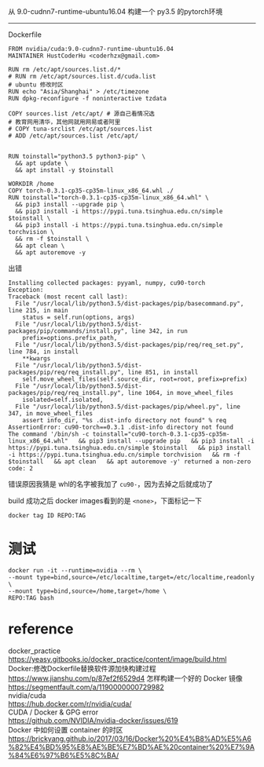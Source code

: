 从 9.0-cudnn7-runtime-ubuntu16.04 构建一个 py3.5 的pytorch环境

---

Dockerfile
```
FROM nvidia/cuda:9.0-cudnn7-runtime-ubuntu16.04
MAINTAINER HustCoderHu <coderhzx@gmail.com>

RUN rm /etc/apt/sources.list.d/*
# RUN rm /etc/apt/sources.list.d/cuda.list
# ubuntu 修改时区
RUN echo "Asia/Shanghai" > /etc/timezone
RUN dpkg-reconfigure -f noninteractive tzdata

COPY sources.list /etc/apt/ # 源自己看情况选
# 教育网用清华，其他网就用网易或者阿里
# COPY tuna-srclist /etc/apt/sources.list
# ADD /etc/apt/sources.list /etc/apt/


RUN toinstall="python3.5 python3-pip" \
  && apt update \
  && apt install -y $toinstall

WORKDIR /home
COPY torch-0.3.1-cp35-cp35m-linux_x86_64.whl ./
RUN toinstall="torch-0.3.1-cp35-cp35m-linux_x86_64.whl" \
  && pip3 install --upgrade pip \
  && pip3 install -i https://pypi.tuna.tsinghua.edu.cn/simple $toinstall \
  && pip3 install -i https://pypi.tuna.tsinghua.edu.cn/simple torchvision \
  && rm -f $toinstall \
  && apt clean \
  && apt autoremove -y
```

出错
```
Installing collected packages: pyyaml, numpy, cu90-torch
Exception:
Traceback (most recent call last):
  File "/usr/local/lib/python3.5/dist-packages/pip/basecommand.py", line 215, in main
    status = self.run(options, args)
  File "/usr/local/lib/python3.5/dist-packages/pip/commands/install.py", line 342, in run
    prefix=options.prefix_path,
  File "/usr/local/lib/python3.5/dist-packages/pip/req/req_set.py", line 784, in install
    **kwargs
  File "/usr/local/lib/python3.5/dist-packages/pip/req/req_install.py", line 851, in install
    self.move_wheel_files(self.source_dir, root=root, prefix=prefix)
  File "/usr/local/lib/python3.5/dist-packages/pip/req/req_install.py", line 1064, in move_wheel_files
    isolated=self.isolated,
  File "/usr/local/lib/python3.5/dist-packages/pip/wheel.py", line 347, in move_wheel_files
    assert info_dir, "%s .dist-info directory not found" % req
AssertionError: cu90-torch==0.3.1 .dist-info directory not found
The command '/bin/sh -c toinstall="cu90-torch-0.3.1-cp35-cp35m-linux_x86_64.whl"   && pip3 install --upgrade pip   && pip3 install -i https://pypi.tuna.tsinghua.edu.cn/simple $toinstall   && pip3 install -i https://pypi.tuna.tsinghua.edu.cn/simple torchvision   && rm -f $toinstall   && apt clean   && apt autoremove -y' returned a non-zero code: 2
```
错误原因我猜是 whl的名字被我加了 `cu90-`，因为去掉之后就成功了

build 成功之后 docker images看到的是 `<none>`，下面标记一下
```
docker tag ID REPO:TAG
```

# 测试
```
docker run -it --runtime=nvidia --rm \
--mount type=bind,source=/etc/localtime,target=/etc/localtime,readonly \
--mount type=bind,source=/home,target=/home \
REPO:TAG bash
```


# reference
docker_practice  
<https://yeasy.gitbooks.io/docker_practice/content/image/build.html>  
Docker:修改Dockerfile替换软件源加快构建过程  
<https://www.jianshu.com/p/87ef2f6529d4>
怎样构建一个好的 Docker 镜像  
<https://segmentfault.com/a/1190000000729982>  
nvidia/cuda  
<https://hub.docker.com/r/nvidia/cuda/>  
CUDA / Docker & GPG error  
<https://github.com/NVIDIA/nvidia-docker/issues/619>  
Docker 中如何设置 container 的时区  
<https://brickyang.github.io/2017/03/16/Docker%20%E4%B8%AD%E5%A6%82%E4%BD%95%E8%AE%BE%E7%BD%AE%20container%20%E7%9A%84%E6%97%B6%E5%8C%BA/>